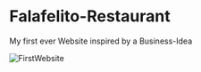 # Falafelito-Restaurant
My first ever Website inspired by a Business-Idea

![FirstWebsite](https://user-images.githubusercontent.com/37998304/105627628-442e5a00-5e38-11eb-9533-7242ea73ccb0.png)
